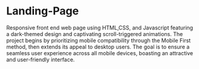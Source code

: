 # Landing-Page
Responsive front end web page using HTML,CSS, and Javascript
featuring a dark-themed design and captivating scroll-triggered animations. 
The project begins by prioritizing mobile compatibility through the Mobile First method, 
then extends its appeal to desktop users. 
The goal is to ensure a seamless user experience across all mobile devices, 
boasting an attractive and user-friendly interface.









